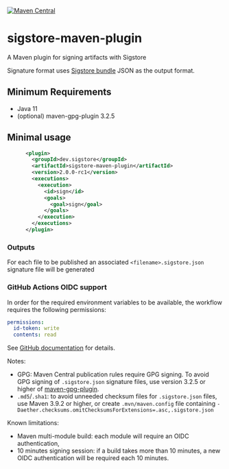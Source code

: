 [![Maven Central](https://img.shields.io/maven-central/v/dev.sigstore/sigstore-maven-plugin.svg?color&label=maven%20central)](https://central.sonatype.com/artifact/dev.sigstore/sigstore-maven-plugin)

# sigstore-maven-plugin

A Maven plugin for signing artifacts with Sigstore

Signature format uses [Sigstore bundle](https://github.com/sigstore/protobuf-specs/blob/main/protos/sigstore_bundle.proto) JSON as the output format.

## Minimum Requirements

* Java 11
* (optional) maven-gpg-plugin 3.2.5

## Minimal usage

```xml
      <plugin>
        <groupId>dev.sigstore</groupId>
        <artifactId>sigstore-maven-plugin</artifactId>
        <version>2.0.0-rc1</version>
        <executions>
          <execution>
            <id>sign</id>
            <goals>
              <goal>sign</goal>
            </goals>
          </execution>
        </executions>
      </plugin>
```

### Outputs

For each file to be published an associated `<filename>.sigstore.json` signature file will be generated

### GitHub Actions OIDC support

In order for the required environment variables to be available, the workflow requires the following permissions:

```yaml
permissions:
  id-token: write
  contents: read
```

See [GitHub documentation](https://docs.github.com/en/actions/deployment/security-hardening-your-deployments/configuring-openid-connect-in-cloud-providers#adding-permissions-settings) for details.


Notes:

- GPG: Maven Central publication rules require GPG signing. To avoid GPG signing of `.sigstore.json` signature files, use version 3.2.5 or higher of [maven-gpg-plugin](https://maven.apache.org/plugins/maven-gpg-plugin/).
- `.md5`/`.sha1`: to avoid unneeded checksum files for `.sigstore.json` files, use Maven 3.9.2 or higher, or create `.mvn/maven.config` file containing `-Daether.checksums.omitChecksumsForExtensions=.asc,.sigstore.json`

Known limitations:

- Maven multi-module build: each module will require an OIDC authentication,
- 10 minutes signing session: if a build takes more than 10 minutes, a new OIDC authentication will be required each 10 minutes.
